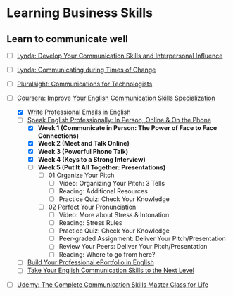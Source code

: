 # Learning Business Skills

## Learn to communicate well

- [ ] [Lynda: Develop Your Communication Skills and Interpersonal Influence](https://www.lynda.com/learning-paths/Business/develop-your-communication-skills-and-interpersonal-influence)
- [ ] [Lynda: Communicating during Times of Change](https://www.lynda.com/learning-paths/Business/communicating-during-times-of-change)
- [ ] [Pluralsight: Communications for Technologists](https://www.pluralsight.com/paths/communications-for-technologists-skill)
- [ ] [Coursera: Improve Your English Communication Skills Specialization](https://www.coursera.org/specializations/improve-english)
  - [x] [Write Professional Emails in English](https://www.coursera.org/learn/professional-emails-english)
  - [ ] [Speak English Professionally: In Person, Online & On the Phone](https://www.coursera.org/learn/speak-english-professionally)
    - [x] **Week 1 (Communicate in Person: The Power of Face to Face Connections)**
    - [x] **Week 2 (Meet and Talk Online)**
    - [x] **Week 3 (Powerful Phone Talk)**
    - [x] **Week 4 (Keys to a Strong Interview)**
    - [ ] **Week 5 (Put It All Together: Presentations)**
      - [ ] 01 Organize Your Pitch
        - [ ] Video: Organizing Your Pitch: 3 Tells
        - [ ] Reading: Additional Resources
        - [ ] Practice Quiz: Check Your Knowledge
      - [ ] 02 Perfect Your Pronunciation
        - [ ] Video: More about Stress & Intonation
        - [ ] Reading: Stress Rules
        - [ ] Practice Quiz: Check Your Knowledge
        - [ ] Peer-graded Assignment: Deliver Your Pitch/Presentation
        - [ ] Review Your Peers: Deliver Your Pitch/Presentation
        - [ ] Reading: Where to go from here?
  - [ ] [Build Your Professional ePortfolio in English](https://www.coursera.org/learn/eportfolio-english)
  - [ ] [Take Your English Communication Skills to the Next Level](https://www.coursera.org/learn/english-communication-capstone)
- [ ] [Udemy: The Complete Communication Skills Master Class for Life](https://www.udemy.com/course/the-complete-communication-skills-master-class-for-life/)

